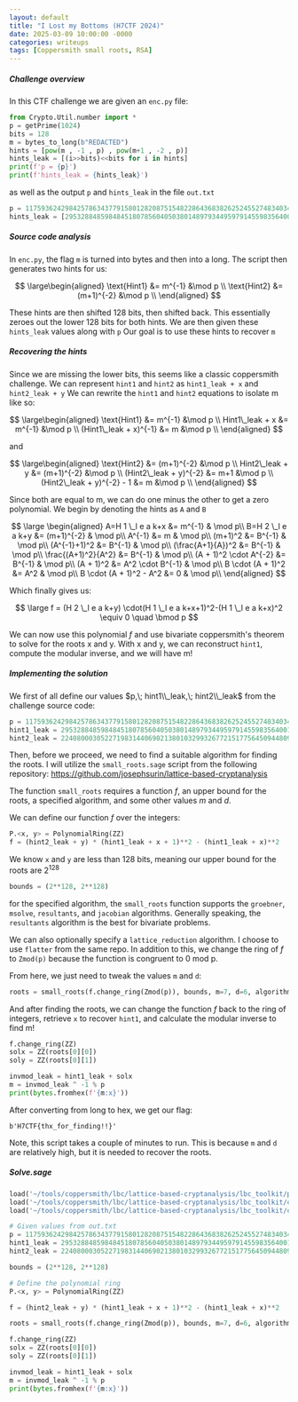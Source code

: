 ```yaml
---
layout: default
title: "I Lost my Bottoms (H7CTF 2024)"
date: 2025-03-09 10:00:00 -0000
categories: writeups
tags: [Coppersmith small roots, RSA]
---
```



##### Challenge overview

In this CTF challenge we are given an `enc.py` file:

```python
from Crypto.Util.number import *
p = getPrime(1024)
bits = 128
m = bytes_to_long(b"REDACTED")
hints = [pow(m , -1 , p) , pow(m+1 , -2 , p)]
hints_leak = [(i>>bits)<<bits for i in hints]
print(f'p = {p}')
print(f'hints_leak = {hints_leak}')
```

as well as the output `p` and `hints_leak` in the file `out.txt`

```python
p = 117593624298425786343779158012820875154822864368382625245527483403432934003483945150470206407456758951269631159296406949363530801144116051024607996020606008637719420473508584102759537549869268380832507998189573147118724711583890139172725884196595640384171883519174624232176171861648257367040001679671930516257
hints_leak = [29532884859848451807856040503801489793449597914559835640013346371615282769039782729995651472190910037139963402884437232479340276830952204736162501040446353868183083550897609990419665664218203589490798227152745073916743432546774880541751765375202866498878181362239845800024263833214003957243156923484070739968, 2240800030522719831440690213801032993267721517756450944809696773586000818511688287641493847808933201477652660185925436211555966348047610258375098042072112054000315861147846986256701531141306392153787106580833282665986451952386428424060514960239609554280495803294023792016130151761105191792899173791341477888]
```


##### Source code analysis

In `enc.py`, the flag `m` is turned into bytes and then into a long. The script then generates two hints for us:

$$
\large\begin{aligned}
\text{Hint1} &=  m^{-1} &\mod p \\
\text{Hint2} &= (m+1)^{-2} &\mod p \\
\end{aligned}
$$

These hints are then shifted 128 bits, then shifted back. This essentially zeroes out the lower 128 bits for both hints.
We are then given these ``hints_leak`` values along with `p`
Our goal is to use these hints to recover `m`


##### Recovering the hints

Since we are missing the lower bits, this seems like a classic coppersmith challenge. We can represent `hint1` and `hint2` as `hint1_leak + x` and `hint2_leak + y` We can rewrite the `hint1` and `hint2` equations to isolate m like so:

$$
\large\begin{aligned}
\text{Hint1} &=  m^{-1} &\mod p \\
Hint1\_leak + x &=  m^{-1} &\mod p \\
(Hint1\_leak + x)^{-1} &=  m &\mod p \\
\end{aligned}
$$

and

$$
\large\begin{aligned}
\text{Hint2} &= (m+1)^{-2} &\mod p \\
Hint2\_leak + y &= (m+1)^{-2} &\mod p \\
(Hint2\_leak + y)^{-2} &= m+1 &\mod p \\
(Hint2\_leak + y)^{-2} - 1 &= m &\mod p \\
\end{aligned}
$$

Since both are equal to m, we can do one minus the other to get a zero polynomial. We begin by denoting the hints as `A` and `B`

$$
\large
\begin{aligned}
 A=H 1 \_l e a k+x &= m^{-1} & \mod p\\
 B=H 2 \_l e a k+y &= (m+1)^{-2} & \mod p\\
 A^{-1} &= m & \mod p\\
 (m+1)^2 &= B^{-1} & \mod p\\
 (A^{-1}+1)^2 &= B^{-1} & \mod p\\
 (\frac{A+1}{A})^2 &= B^{-1} & \mod p\\
 \frac{(A+1)^2}{A^2} &= B^{-1} & \mod p\\
 (A + 1)^2 \cdot A^{-2} &= B^{-1} & \mod p\\
 (A + 1)^2 &= A^2 \cdot B^{-1} & \mod p\\
 B \cdot (A + 1)^2 &= A^2 & \mod p\\
 B \cdot (A + 1)^2 - A^2 &= 0 & \mod p\\
\end{aligned}
$$

Which finally gives us:

$$
\large f = (H 2 \_l e a k+y) \cdot(H 1 \_l e a k+x+1)^2-(H 1 \_l e a k+x)^2 \equiv 0 \quad \bmod p 
$$

We can now use this polynomial $f$ and use bivariate coppersmith's theorem to solve for the roots x and y. With x and y, we can reconstruct `hint1`, compute the modular inverse, and we will have m!


##### Implementing the solution

We first of all define our values $p,\; hint1\\_leak,\; hint2\\_leak$ from the challenge source code:

```python
p = 117593624298425786343779158012820875154822864368382625245527483403432934003483945150470206407456758951269631159296406949363530801144116051024607996020606008637719420473508584102759537549869268380832507998189573147118724711583890139172725884196595640384171883519174624232176171861648257367040001679671930516257
hint1_leak = 29532884859848451807856040503801489793449597914559835640013346371615282769039782729995651472190910037139963402884437232479340276830952204736162501040446353868183083550897609990419665664218203589490798227152745073916743432546774880541751765375202866498878181362239845800024263833214003957243156923484070739968
hint2_leak = 2240800030522719831440690213801032993267721517756450944809696773586000818511688287641493847808933201477652660185925436211555966348047610258375098042072112054000315861147846986256701531141306392153787106580833282665986451952386428424060514960239609554280495803294023792016130151761105191792899173791341477888
```

Then, before we proceed, we need to find a suitable algorithm for finding the roots. I will utilize the ``small_roots.sage`` script from the following repository: https://github.com/josephsurin/lattice-based-cryptanalysis

The function `small_roots` requires a function $f$, an upper bound for the roots, a specified algorithm, and some other values $m$ and $d$.

We can define our function $f$ over the integers:

```python
P.<x, y> = PolynomialRing(ZZ)
f = (hint2_leak + y) * (hint1_leak + x + 1)**2 - (hint1_leak + x)**2
```

We know `x` and `y` are less than 128 bits, meaning our upper bound for the roots are $2^{128}$

```python
bounds = (2**128, 2**128)
```

for the specified algorithm, the ``small_roots`` function supports the ``groebner``, ``msolve``, ``resultants``, and ``jacobian`` algorithms. Generally speaking, the `resultants` algorithm is the best for bivariate problems.

We can also optionally specify a `lattice_reduction` algorithm. I choose to use `flatter` from the same repo. In addition to this, we change the ring of $f$ to `Zmod(p)` because the function is congruent to 0 mod p.

From here, we just need to tweak the values `m` and `d`:

```python
roots = small_roots(f.change_ring(Zmod(p)), bounds, m=7, d=6, algorithm="resultants", lattice_reduction=flatter, verbose=True)
```

And after finding the roots, we can change the function $f$ back to the ring of integers, retrieve `x` to recover `hint1`, and calculate the modular inverse to find m!

```python
f.change_ring(ZZ)
solx = ZZ(roots[0][0])
soly = ZZ(roots[0][1])

invmod_leak = hint1_leak + solx
m = invmod_leak ^ -1 % p
print(bytes.fromhex(f'{m:x}'))
```

After converting from long to hex, we get our flag:

```
b'H7CTF{thx_for_finding!!}'
```

Note, this script takes a couple of minutes to run. This is because `m` and `d` are relatively high, but it is needed to recover the roots.


##### Solve.sage

```python
load('~/tools/coppersmith/lbc/lattice-based-cryptanalysis/lbc_toolkit/problems/small_roots.sage')
load('~/tools/coppersmith/lbc/lattice-based-cryptanalysis/lbc_toolkit/common/flatter.sage')
load('~/tools/coppersmith/lbc/lattice-based-cryptanalysis/lbc_toolkit/common/systems_solvers.sage')

# Given values from out.txt
p = 117593624298425786343779158012820875154822864368382625245527483403432934003483945150470206407456758951269631159296406949363530801144116051024607996020606008637719420473508584102759537549869268380832507998189573147118724711583890139172725884196595640384171883519174624232176171861648257367040001679671930516257
hint1_leak = 29532884859848451807856040503801489793449597914559835640013346371615282769039782729995651472190910037139963402884437232479340276830952204736162501040446353868183083550897609990419665664218203589490798227152745073916743432546774880541751765375202866498878181362239845800024263833214003957243156923484070739968
hint2_leak = 2240800030522719831440690213801032993267721517756450944809696773586000818511688287641493847808933201477652660185925436211555966348047610258375098042072112054000315861147846986256701531141306392153787106580833282665986451952386428424060514960239609554280495803294023792016130151761105191792899173791341477888

bounds = (2**128, 2**128)

# Define the polynomial ring
P.<x, y> = PolynomialRing(ZZ)

f = (hint2_leak + y) * (hint1_leak + x + 1)**2 - (hint1_leak + x)**2

roots = small_roots(f.change_ring(Zmod(p)), bounds, m=7, d=6, algorithm="resultants", lattice_reduction=flatter, verbose=True)

f.change_ring(ZZ)
solx = ZZ(roots[0][0])
soly = ZZ(roots[0][1])

invmod_leak = hint1_leak + solx
m = invmod_leak ^ -1 % p
print(bytes.fromhex(f'{m:x}'))
```
